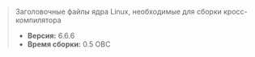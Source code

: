 > Заголовочные файлы ядра Linux, необходимые для сборки кросс-компилятора
> - **Версия:** 6.6.6
> - **Время сборки:** 0.5 ОВС
